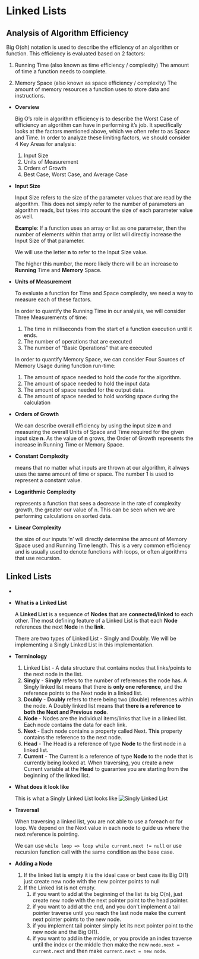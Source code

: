 # Linked Lists

## Analysis of Algorithm Efficiency

Big O(oh) notation is used to describe the efficiency of an algorithm or function. This efficiency is evaluated based on
2 factors:

1. Running Time (also known as time efficiency / complexity)
   The amount of time a function needs to complete.

2. Memory Space (also known as space efficiency / complexity)
   The amount of memory resources a function uses to store data and instructions.

- **Overview**

  Big O’s role in algorithm efficiency is to describe the Worst Case of efficiency an algorithm can have in performing
  it’s job. It specifically looks at the factors mentioned above, which we often refer to as Space and Time. In order to
  analyze these limiting factors, we should consider 4 Key Areas for analysis:

    1. Input Size
    2. Units of Measurement
    3. Orders of Growth
    4. Best Case, Worst Case, and Average Case

- **Input Size**

  Input Size refers to the size of the parameter values that are read by the algorithm. This does not simply refer to
  the number of parameters an algorithm reads, but takes into account the size of each parameter value as well.

  **Example**: If a function uses an array or list as one parameter, then the number of elements within that array or
  list will directly increase the Input Size of that parameter.

  We will use the letter **n** to refer to the Input Size value.

  The higher this number, the more likely there will be an increase to **Running** Time and **Memory** Space.

- **Units of Measurement**

  To evaluate a function for Time and Space complexity, we need a way to measure each of these factors.

  In order to quantify the Running Time in our analysis, we will consider Three Measurements of time:

    1. The time in milliseconds from the start of a function execution until it ends.
    2. The number of operations that are executed
    3. The number of “Basic Operations” that are executed

  In order to quantify Memory Space, we can consider Four Sources of Memory Usage during function run-time:

    1. The amount of space needed to hold the code for the algorithm.
    2. The amount of space needed to hold the input data
    3. The amount of space needed for the output data.
    4. The amount of space needed to hold working space during the calculation

- **Orders of Growth**

  We can describe overall efficiency by using the input size **n** and measuring the overall Units of Space and Time
  required for the given input size **n**. As the value of **n** grows, the Order of Growth represents the increase in
  Running Time or Memory Space.

- **Constant Complexity**

  means that no matter what inputs are thrown at our algorithm, it always uses the same amount of time or space. The
  number 1 is used to represent a constant value.

- **Logarithmic Complexity**

  represents a function that sees a decrease in the rate of complexity growth, the greater our value of n. This can be
  seen when we are performing calculations on sorted data.

- **Linear Complexity**

  the size of our inputs ‘n’ will directly determine the amount of Memory Space used and Running Time length. This is a
  very common efficiency and is usually used to denote functions with loops, or often algorithms that use recursion.

## Linked Lists
- 

- **What is a Linked List**

  A **Linked List** is a sequence of **Nodes** that are **connected/linked** to each other. The most defining feature of
  a Linked List is that each **Node** references the next **Node** in the **link**.

  There are two types of Linked List - Singly and Doubly. We will be implementing a Singly Linked List in this
  implementation.

- **Terminology**

    1. Linked List - A data structure that contains nodes that links/points to the next node in the list.
    2. **Singly** - **Singly** refers to the number of references the node has. A Singly linked list means that there
       is **only one reference**, and the reference points to the Next node in a linked list.
    3. **Doubly** - **Doubly** refers to there being two (double) references within the node. A Doubly linked list means
       that
       **there is a reference to both the Next and Previous node**.
    4. **Node** - Nodes are the individual items/links that live in a linked list. Each node contains the data for each
       link.
    5. **Next** - Each node contains a property called Next. **This** property contains the reference to the next node.
    6. **Head** - The Head is a reference of type **Node** to the first node in a linked list.
    7. **Current** - The Current is a reference of type **Node** to the node that is currently being looked at. When
       traversing, you create a new Current variable at the **Head** to guarantee you are starting from the beginning of
       the linked list.

- **What does it look like**

  This is what a Singly Linked List looks like
  ![Singly Linked List](https://codefellows.github.io/common_curriculum/data_structures_and_algorithms/Code_401/class-05/resources/images/LinkedList1.PNG)

- **Traversal**

  When traversing a linked list, you are not able to use a foreach or for loop. We depend on the Next value in each node
  to guide us where the next reference is pointing.

  We can use `while loop => loop while current.next != null` or use recursion function call with the same condition as
  the base case.

- **Adding a Node**

    1. If the linked list is empty it is the ideal case or best case its Big O(1) just create new node with the new
       pointer points to null
    2. If the Linked list is not empty.
        1. if you want to add at the beginning of the list its big O(n), just create new node with the next pointer
           point to the head pointer.
        2. if you want to add at the end, and you don't implement a tail pointer traverse until you reach the last node
           make the current next pointer points to the new node.
        3. if you implement tail pointer simply let its next pointer point to the new node and the Big O(1).
        4. if you want to add in the middle, or you provide an index traverse until the index or the middle then make
           the new `node.next = current.next` and then make `current.next = new node`.
    
    
        